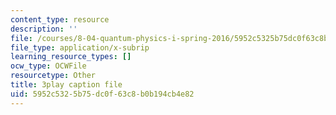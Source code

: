 ```yaml
---
content_type: resource
description: ''
file: /courses/8-04-quantum-physics-i-spring-2016/5952c5325b75dc0f63c8b0b194cb4e82_XQKV-hpsurs.srt
file_type: application/x-subrip
learning_resource_types: []
ocw_type: OCWFile
resourcetype: Other
title: 3play caption file
uid: 5952c532-5b75-dc0f-63c8-b0b194cb4e82
---
```

